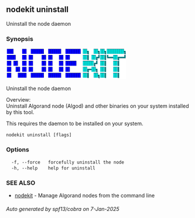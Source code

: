 ## nodekit uninstall

Uninstall the node daemon

### Synopsis

                                                                                         
<img alt="Terminal Render" src="/assets/nodekit.png" width="65%">                                  
                                                                                         
                                                                                         
Uninstall the node daemon                                                                
                                                                                         
Overview:                                                                                
Uninstall Algorand node (Algod) and other binaries on your system installed by this tool.
                                                                                         
This requires the daemon to be installed on your system.                                 

```
nodekit uninstall [flags]
```

### Options

```
  -f, --force   forcefully uninstall the node
  -h, --help    help for uninstall
```

### SEE ALSO

* [nodekit](/README.md)	 - Manage Algorand nodes from the command line

###### Auto generated by spf13/cobra on 7-Jan-2025
